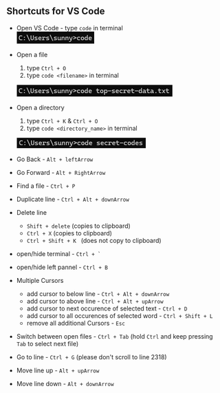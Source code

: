 ## Shortcuts for VS Code

- Open VS Code - type `code` in terminal                
    ![open vs code](assets/open-vs-code.png)

- Open a file 
  1.  type `Ctrl + O`
  2.  type `code <filename>` in terminal

    ![open vs code](assets/vs-code-open-file.png)

- Open a directory
  1. type `Ctrl + K` & `Ctrl + O`
  2. type `code <directory_name>` in terminal
  
  ![open vs code](assets/vs-code-open-directory.png)

- Go Back - `Alt + leftArrow`
- Go Forward - `Alt + RightArrow`
- Find a file - `Ctrl + P`
- Duplicate line - `Ctrl + Alt + downArrow`
- Delete line 
  - `Shift + delete` (copies to clipboard)
  - `Ctrl + X` (copies to clipboard)
  - `Ctrl + Shift + K ` (does not copy to clipboard)
- open/hide terminal - ``Ctrl + ` ``
- open/hide left pannel - ``Ctrl + B ``
- Multiple Cursors
  - add cursor to below line - `Ctrl + Alt + downArrow`
  - add cursor to above line - `Ctrl + Alt + upArrow`
  - add cursor to next occurence of selected text - `Ctrl + D`
  - add cursor to all occurences of selected word - `Ctrl + Shift + L`
  - remove all additional Cursors - `Esc`

- Switch between open files - `Ctrl + Tab` (hold `Ctrl` and keep pressing `Tab` to select next file)

- Go to line - `Ctrl + G` (please don't scroll to line 2318)
- Move line up - `Alt + upArrow`
- Move line down - `Alt + downArrow`

